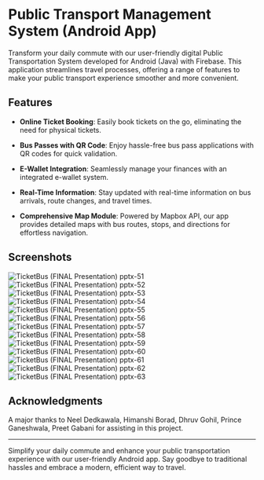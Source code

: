 # Public Transport Management System (Android App)

Transform your daily commute with our user-friendly digital Public Transportation System developed for Android (Java) with Firebase. This application streamlines travel processes, offering a range of features to make your public transport experience smoother and more convenient.

## Features

- **Online Ticket Booking**: Easily book tickets on the go, eliminating the need for physical tickets.

- **Bus Passes with QR Code**: Enjoy hassle-free bus pass applications with QR codes for quick validation.

- **E-Wallet Integration**: Seamlessly manage your finances with an integrated e-wallet system.

- **Real-Time Information**: Stay updated with real-time information on bus arrivals, route changes, and travel times.

- **Comprehensive Map Module**: Powered by Mapbox API, our app provides detailed maps with bus routes, stops, and directions for effortless navigation.

## Screenshots

![TicketBus (FINAL Presentation) pptx-51](https://github.com/aryanranderiya/TicketBus-Android/assets/64796509/5abca2f0-88c6-4e42-a599-d248e5c3fb52)
![TicketBus (FINAL Presentation) pptx-52](https://github.com/aryanranderiya/TicketBus-Android/assets/64796509/732058b8-cf37-405a-8a16-c4900390aa02)
![TicketBus (FINAL Presentation) pptx-53](https://github.com/aryanranderiya/TicketBus-Android/assets/64796509/28f29059-b236-411b-b336-115fbc36b0ab)
![TicketBus (FINAL Presentation) pptx-54](https://github.com/aryanranderiya/TicketBus-Android/assets/64796509/24d4d160-056a-42ee-b5f2-679bba94b35f)
![TicketBus (FINAL Presentation) pptx-55](https://github.com/aryanranderiya/TicketBus-Android/assets/64796509/a41348e6-7c7e-4b23-a93a-a78dbed878a0)
![TicketBus (FINAL Presentation) pptx-56](https://github.com/aryanranderiya/TicketBus-Android/assets/64796509/f820ab96-ce95-486d-ab8b-d67c18dbb31e)
![TicketBus (FINAL Presentation) pptx-57](https://github.com/aryanranderiya/TicketBus-Android/assets/64796509/74503b60-9e74-4197-b1f7-a112784a42de)
![TicketBus (FINAL Presentation) pptx-58](https://github.com/aryanranderiya/TicketBus-Android/assets/64796509/df87fe04-484e-4b67-9b4a-1a9ee7f9462d)
![TicketBus (FINAL Presentation) pptx-59](https://github.com/aryanranderiya/TicketBus-Android/assets/64796509/16918d56-59b6-4d2b-b79e-8b589e77a214)
![TicketBus (FINAL Presentation) pptx-60](https://github.com/aryanranderiya/TicketBus-Android/assets/64796509/4597c106-93fa-49ed-a27b-22a32ed769e7)
![TicketBus (FINAL Presentation) pptx-61](https://github.com/aryanranderiya/TicketBus-Android/assets/64796509/f0512992-b063-4870-b06d-d3bc683243c6)
![TicketBus (FINAL Presentation) pptx-62](https://github.com/aryanranderiya/TicketBus-Android/assets/64796509/c082d143-c6d4-4c50-9432-b073856bf8b0)
![TicketBus (FINAL Presentation) pptx-63](https://github.com/aryanranderiya/TicketBus-Android/assets/64796509/70a21e63-95f8-446a-80d6-f80a32b8e7dc)

## Acknowledgments

A major thanks to Neel Dedkawala, Himanshi Borad, Dhruv Gohil, Prince Ganeshwala, Preet Gabani for assisting in this project.

---

Simplify your daily commute and enhance your public transportation experience with our user-friendly Android app. Say goodbye to traditional hassles and embrace a modern, efficient way to travel.
